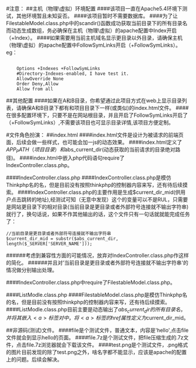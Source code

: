 #注意：
##主机（物理\虚拟）环境配置
####该项目一直在Apache5.4环境下测试，其他环境暂且未知妥否。
####该项目暂时不需要数据库。
####为了让FilestableModel.class.php中的scandir()函数成功获取当前目录下的所有目录名而动态生成数组，务必确保在主机（物理\虚拟）的apache配置中Index开启（+Index）。
####如果需要用当前主机域名显示更目录以外目录，请确保主机（物理\虚拟）的apache配置中FollowSymLinks开启（+FollowSymLinks）。
eg：
<pre><code><Directory /your/root/path/>
    Options +Indexes +FollowSymLinks
    #Directory-Indexes-enabled, I have test it.
    AllowOverride None 
    Order Deny,Allow
    Allow from all
</Directory></code></pre>
##其他配置
####如果在A和B目录，你希望通过此项目方式在web上显示目录列表，请确保A和B目录下都有和项目目录下一样(或类似)的index.html文件。
####在很多配置环境下，只要不是在网站根目录，并且开启了FollowSymLinks开启了（+FollowSymLinks）,不需要该项目也可显示目录详情,该项目方便定制。


#文件角色扮演：
##index.html
####index.html文件是设计为被请求的前端页面，后续会做一些样式，也可能会加一js的动态效果。
####index.html定义了$APP_PATH（项目目录）和$abs_current_dir(动态获取的当前请求的目录绝对路径)。
####index.html中嵌入php代码语句require了IndexController.class.php。

####IndexController.class.php
####IndexController.class.php是模仿Thinkphp名的名，但是目前没有按照thinkphp的控制器内容来写，还有待后续摸索。
####IndexController.class.php的主要作用是生成$current_dir_mid(供用户点击跳转的地址),经测试可知（无意中发现）这个的变量可以不是RUL，只需要是网站更目录下的相对目录(当前目录是更目录或者外部符号连接就不输出字符串)就行了，换句话说，如果不作其他输出的话，这个文件只有一句话就就能完成任务了：

<pre><code>//当前目录是更目录或者外部符号连接就不输出字符串
$current_dir_mid = substr($abs_current_dir, length($_SERVER['SERVER_NAME']));</code></pre>

######考虑到兼容性方面的可能情况，放弃对IndexController.class.php作这样的简化。
######并且对'当前目录是更目录或者外部符号连接就不输出字符串'的情况做分别输出处理。

####IndexController.class.php中require了FilestableModel.class.php。

####ListModle.class.php
####FilestableModel.class.php是模仿Thinkphp名的名，但是目前没有按照thinkphp的控制器内容来写，还有待后续摸索。
####ListModle.class.php目前主要是动态输出了$abs_current_dir的所有目录名，并将其嵌入<a>标签对中，将<a>标签的href属性定义为$current_dir_mid。

##非源码(测试)文件。
####file是个测试文件，普通文本，内容是'hello',点击file文件就会到显示hello的页面。
####file.7z是个测试文件，把file压缩生成的.7z文件，点击file.7z浏览器就会下载该文件。
####test.png是个测试文件，.png格式的图片目前发现的除了test.png之外，啥名字都不能显示，应该是apache的配置上的问题。后续会解决。
